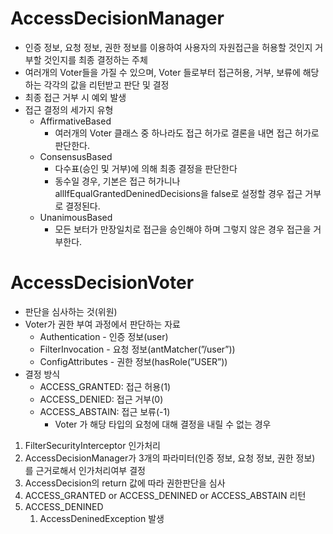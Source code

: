 # AccessDecisionManager

- 인증 정보, 요청 정보, 권한 정보를 이용하여 사용자의 자원접근을 허용할 것인지 거부할 것인지를 최종 결정하는 주체
- 여러개의 Voter들을 가질 수 있으며, Voter 들로부터 접근허용, 거부, 보류에 해당하는 각각의 값을 리턴받고 판단 및 결정
- 최종 접근 거부 시 예외 발생
- 접근 결정의 세가지 유형
    - AffirmativeBased
        - 여러개의 Voter 클래스 중 하나라도 접근 허가로 결론을 내면 접근 허가로 판단한다.
    - ConsensusBased
        - 다수표(승인 및 거부)에 의해 최종 결정을 판단한다
        - 동수일 경우, 기본은 접근 허가니나 allIfEqualGrantedDeninedDecisions을 false로 설정할 경우 접근 거부로 결정된다.
    - UnanimousBased
        - 모든 보터가 만장일치로 접근을 승인해야 하며 그렇지 않은 경우 접근을 거부한다.

# AccessDecisionVoter

- 판단을 심사하는 것(위원)
- Voter가 권한 부여 과정에서 판단하는 자료
    - Authentication - 인증 정보(user)
    - FilterInvocation - 요청 정보(antMatcher(”/user”))
    - ConfigAttributes - 권한 정보(hasRole(”USER”))
- 결정 방식
    - ACCESS_GRANTED: 접근 허용(1)
    - ACCESS_DENIED: 접근 거부(0)
    - ACCESS_ABSTAIN: 접근 보류(-1)
        - Voter 가 해당 타입의 요청에 대해 결정을 내릴 수 없는 경우

1. FilterSecurityInterceptor 인가처리
2. AccessDecisionManager가 3개의 파라미터(인증 정보, 요청 정보, 권한 정보) 를 근거로해서 인가처리여부 결정
3. AccessDecision의 return 값에 따라 권한판단을 심사
4. ACCESS_GRANTED or ACCESS_DENINED or ACCESS_ABSTAIN 리턴
5. ACCESS_DENINED
    1. AccessDeninedException 발생
